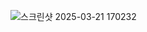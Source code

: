 ![스크린샷 2025-03-21 170232](https://github.com/user-attachments/assets/6bf9dc98-5db3-4c56-a76e-c759acf3cd6a)
